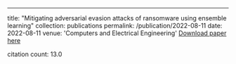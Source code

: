 ---
title: "Mitigating adversarial evasion attacks of ransomware using ensemble learning"
collection: publications
permalink: /publication/2022-08-11
date: 2022-08-11
venue: 'Computers and Electrical Engineering'
[Download paper here](https://scholar.google.com/citations?view_op=view_citation&hl=en&user=CCckbEUAAAAJ&citation_for_view=CCckbEUAAAAJ:86PQX7AUzd4C)

citation count: 13.0